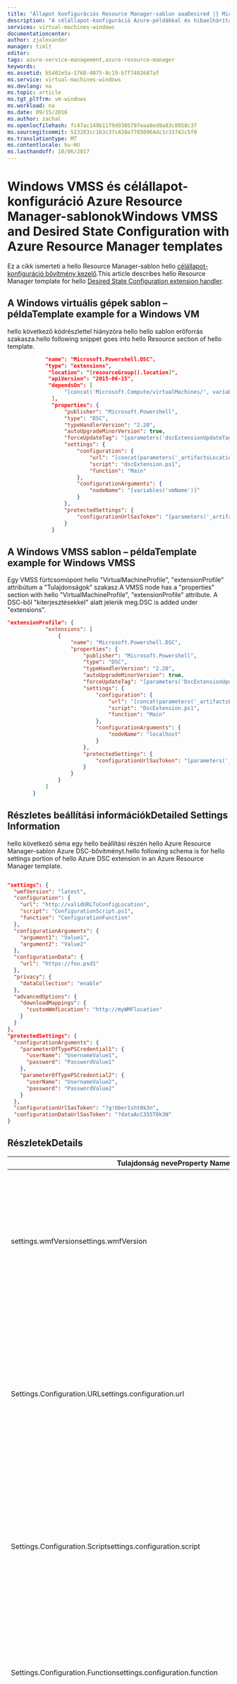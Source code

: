 ```yaml
---
title: "Állapot konfigurációs Resource Manager-sablon aaaDesired |} Microsoft Docs"
description: "A célállapot-konfiguráció Azure-példákkal és hibaelhárítási Resource Manager-sablon meghatározása"
services: virtual-machines-windows
documentationcenter: 
author: zjalexander
manager: timlt
editor: 
tags: azure-service-management,azure-resource-manager
keywords: 
ms.assetid: b5402e5a-1768-4075-8c19-b7f7402687af
ms.service: virtual-machines-windows
ms.devlang: na
ms.topic: article
ms.tgt_pltfrm: vm-windows
ms.workload: na
ms.date: 09/15/2016
ms.author: zachal
ms.openlocfilehash: fc47ac149b1179d9305797eaa8ed8a83c0958c37
ms.sourcegitcommit: 523283cc1b3c37c428e77850964dc1c33742c5f0
ms.translationtype: MT
ms.contentlocale: hu-HU
ms.lasthandoff: 10/06/2017
---
```

# <a name="windows-vmss-and-desired-state-configuration-with-azure-resource-manager-templates"></a><span data-ttu-id="1e2ea-103">Windows VMSS és célállapot-konfiguráció Azure Resource Manager-sablonok</span><span class="sxs-lookup"><span data-stu-id="1e2ea-103">Windows VMSS and Desired State Configuration with Azure Resource Manager templates</span></span>
<span data-ttu-id="1e2ea-104">Ez a cikk ismerteti a hello Resource Manager-sablon hello [célállapot-konfiguráció bővítmény kezelő](extensions-dsc-overview.md?toc=%2fazure%2fvirtual-machines%2fwindows%2ftoc.json).</span><span class="sxs-lookup"><span data-stu-id="1e2ea-104">This article describes hello Resource Manager template for hello [Desired State Configuration extension handler](extensions-dsc-overview.md?toc=%2fazure%2fvirtual-machines%2fwindows%2ftoc.json).</span></span> 

## <a name="template-example-for-a-windows-vm"></a><span data-ttu-id="1e2ea-105">A Windows virtuális gépek sablon – példa</span><span class="sxs-lookup"><span data-stu-id="1e2ea-105">Template example for a Windows VM</span></span>
<span data-ttu-id="1e2ea-106">hello következő kódrészlettel hiányzóra hello hello sablon erőforrás szakasza.</span><span class="sxs-lookup"><span data-stu-id="1e2ea-106">hello following snippet goes into hello Resource section of hello template.</span></span>

```json
            "name": "Microsoft.Powershell.DSC",
            "type": "extensions",
             "location": "[resourceGroup().location]",
             "apiVersion": "2015-06-15",
             "dependsOn": [
                  "[concat('Microsoft.Compute/virtualMachines/', variables('vmName'))]"
              ],
              "properties": {
                  "publisher": "Microsoft.Powershell",
                  "type": "DSC",
                  "typeHandlerVersion": "2.20",
                  "autoUpgradeMinorVersion": true,
                  "forceUpdateTag": "[parameters('dscExtensionUpdateTagVersion')]",
                  "settings": {
                      "configuration": {
                          "url": "[concat(parameters('_artifactsLocation'), '/', variables('dscExtensionArchiveFolder'), '/', variables('dscExtensionArchiveFileName'))]",
                          "script": "dscExtension.ps1",
                          "function": "Main"
                      },
                      "configurationArguments": {
                          "nodeName": "[variables('vmName')]"
                      }
                  },
                  "protectedSettings": {
                      "configurationUrlSasToken": "[parameters('_artifactsLocationSasToken')]"
                  }
              }

```

## <a name="template-example-for-windows-vmss"></a><span data-ttu-id="1e2ea-107">A Windows VMSS sablon – példa</span><span class="sxs-lookup"><span data-stu-id="1e2ea-107">Template example for Windows VMSS</span></span>
<span data-ttu-id="1e2ea-108">Egy VMSS fürtcsomópont hello "VirtualMachineProfile", "extensionProfile" attribútum a "Tulajdonságok" szakasz.</span><span class="sxs-lookup"><span data-stu-id="1e2ea-108">A VMSS node has a "properties" section with hello "VirtualMachineProfile", "extensionProfile" attribute.</span></span> <span data-ttu-id="1e2ea-109">A DSC-ből "kiterjesztésekkel" alatt jelenik meg.</span><span class="sxs-lookup"><span data-stu-id="1e2ea-109">DSC is added under "extensions".</span></span> 

```json
"extensionProfile": {
            "extensions": [
                {
                    "name": "Microsoft.Powershell.DSC",
                    "properties": {
                        "publisher": "Microsoft.Powershell",
                        "type": "DSC",
                        "typeHandlerVersion": "2.20",
                        "autoUpgradeMinorVersion": true,
                        "forceUpdateTag": "[parameters('DscExtensionUpdateTagVersion')]",
                        "settings": {
                            "configuration": {
                                "url": "[concat(parameters('_artifactsLocation'), '/', variables('DscExtensionArchiveFolder'), '/', variables('DscExtensionArchiveFileName'))]",
                                "script": "DscExtension.ps1",
                                "function": "Main"
                            },
                            "configurationArguments": {
                                "nodeName": "localhost"
                            }
                        },
                        "protectedSettings": {
                            "configurationUrlSasToken": "[parameters('_artifactsLocationSasToken')]"
                        }
                    }
                }
            ]
        }
```

## <a name="detailed-settings-information"></a><span data-ttu-id="1e2ea-110">Részletes beállítási információk</span><span class="sxs-lookup"><span data-stu-id="1e2ea-110">Detailed Settings Information</span></span>
<span data-ttu-id="1e2ea-111">hello következő séma egy hello beállítási részén hello Azure Resource Manager-sablon Azure DSC-bővítményt.</span><span class="sxs-lookup"><span data-stu-id="1e2ea-111">hello following schema is for hello settings portion of hello Azure DSC extension in an Azure Resource Manager template.</span></span>

```json

"settings": {
  "wmfVersion": "latest",
  "configuration": {
    "url": "http://validURLToConfigLocation",
    "script": "ConfigurationScript.ps1",
    "function": "ConfigurationFunction"
  },
  "configurationArguments": {
    "argument1": "Value1",
    "argument2": "Value2"
  },
  "configurationData": {
    "url": "https://foo.psd1"
  },
  "privacy": {
    "dataCollection": "enable"
  },
  "advancedOptions": {
    "downloadMappings": {
      "customWmfLocation": "http://myWMFlocation"
    }
  } 
},
"protectedSettings": {
  "configurationArguments": {
    "parameterOfTypePSCredential1": {
      "userName": "UsernameValue1",
      "password": "PasswordValue1"
    },
    "parameterOfTypePSCredential2": {
      "userName": "UsernameValue2",
      "password": "PasswordValue2"
    }
  },
  "configurationUrlSasToken": "?g!bber1sht0k3n",
  "configurationDataUrlSasToken": "?dataAcC355T0k3N"
}

```

## <a name="details"></a><span data-ttu-id="1e2ea-112">Részletek</span><span class="sxs-lookup"><span data-stu-id="1e2ea-112">Details</span></span>
| <span data-ttu-id="1e2ea-113">Tulajdonság neve</span><span class="sxs-lookup"><span data-stu-id="1e2ea-113">Property Name</span></span> | <span data-ttu-id="1e2ea-114">Típus</span><span class="sxs-lookup"><span data-stu-id="1e2ea-114">Type</span></span> | <span data-ttu-id="1e2ea-115">Leírás</span><span class="sxs-lookup"><span data-stu-id="1e2ea-115">Description</span></span> |
| --- | --- | --- |
| <span data-ttu-id="1e2ea-116">settings.wmfVersion</span><span class="sxs-lookup"><span data-stu-id="1e2ea-116">settings.wmfVersion</span></span> |<span data-ttu-id="1e2ea-117">Karakterlánc</span><span class="sxs-lookup"><span data-stu-id="1e2ea-117">string</span></span> |<span data-ttu-id="1e2ea-118">Megadja, hogy a virtuális Gépre telepíteni kell a Windows Management Framework hello hello verziószámát.</span><span class="sxs-lookup"><span data-stu-id="1e2ea-118">Specifies hello version of hello Windows Management Framework that should be installed on your VM.</span></span> <span data-ttu-id="1e2ea-119">Ez a tulajdonság too'latest beállítása "telepíti hello a frissített verzió WMF.</span><span class="sxs-lookup"><span data-stu-id="1e2ea-119">Setting this property too'latest' installs hello most updated version of WMF.</span></span> <span data-ttu-id="1e2ea-120">Ez a tulajdonság a lehetséges értékek csak az aktuális hello **"4.0", "5.0", "5.0PP', és a"legutóbbi"**.</span><span class="sxs-lookup"><span data-stu-id="1e2ea-120">hello only current possible values for this property are **'4.0', '5.0', '5.0PP', and 'latest'**.</span></span> <span data-ttu-id="1e2ea-121">A lehetséges értékek: tulajdonos tooupdates.</span><span class="sxs-lookup"><span data-stu-id="1e2ea-121">These possible values are subject tooupdates.</span></span> <span data-ttu-id="1e2ea-122">hello alapértelmezett érték: "legújabb".</span><span class="sxs-lookup"><span data-stu-id="1e2ea-122">hello default value is 'latest'.</span></span> |
| <span data-ttu-id="1e2ea-123">Settings.Configuration.URL</span><span class="sxs-lookup"><span data-stu-id="1e2ea-123">settings.configuration.url</span></span> |<span data-ttu-id="1e2ea-124">Karakterlánc</span><span class="sxs-lookup"><span data-stu-id="1e2ea-124">string</span></span> |<span data-ttu-id="1e2ea-125">A DSC konfigurációs zip fájlt adja meg a hello URL-cím hely, mely toodownload.</span><span class="sxs-lookup"><span data-stu-id="1e2ea-125">Specifies hello URL location from which toodownload your DSC configuration zip file.</span></span> <span data-ttu-id="1e2ea-126">Ha hello URL-cím egy SAS-jogkivonat hozzáférést igényel, meg kell tooset toohello hello protectedSettings.configurationUrlSasToken tulajdonság értékét a SAS-jogkivonat.</span><span class="sxs-lookup"><span data-stu-id="1e2ea-126">If hello URL provided requires a SAS token for access, you need tooset hello protectedSettings.configurationUrlSasToken property toohello value of your SAS token.</span></span> <span data-ttu-id="1e2ea-127">E tulajdonság megadása kötelező, ha settings.configuration.script és/vagy settings.configuration.function vannak meghatározva.</span><span class="sxs-lookup"><span data-stu-id="1e2ea-127">This property is required if settings.configuration.script and/or settings.configuration.function are defined.</span></span> |
| <span data-ttu-id="1e2ea-128">Settings.Configuration.Script</span><span class="sxs-lookup"><span data-stu-id="1e2ea-128">settings.configuration.script</span></span> |<span data-ttu-id="1e2ea-129">Karakterlánc</span><span class="sxs-lookup"><span data-stu-id="1e2ea-129">string</span></span> |<span data-ttu-id="1e2ea-130">A DSC-konfiguráció hello definícióját tartalmazó parancsprogram hello hello fájl nevét adja meg.</span><span class="sxs-lookup"><span data-stu-id="1e2ea-130">Specifies hello file name of hello script that contains hello definition of your DSC configuration.</span></span> <span data-ttu-id="1e2ea-131">Ezt a parancsfájlt a hello hello configuration.url tulajdonság által megadott URL-CÍMRŐL letöltött zip-fájl hello hello gyökérmappájában kell lennie.</span><span class="sxs-lookup"><span data-stu-id="1e2ea-131">This script must be in hello root folder of hello zip file downloaded from hello URL specified by hello configuration.url property.</span></span> <span data-ttu-id="1e2ea-132">E tulajdonság megadása kötelező, ha settings.configuration.url és/vagy settings.configuration.script vannak meghatározva.</span><span class="sxs-lookup"><span data-stu-id="1e2ea-132">This property is required if settings.configuration.url and/or settings.configuration.script are defined.</span></span> |
| <span data-ttu-id="1e2ea-133">Settings.Configuration.Function</span><span class="sxs-lookup"><span data-stu-id="1e2ea-133">settings.configuration.function</span></span> |<span data-ttu-id="1e2ea-134">Karakterlánc</span><span class="sxs-lookup"><span data-stu-id="1e2ea-134">string</span></span> |<span data-ttu-id="1e2ea-135">A DSC-konfiguráció hello nevét adja meg.</span><span class="sxs-lookup"><span data-stu-id="1e2ea-135">Specifies hello name of your DSC configuration.</span></span> <span data-ttu-id="1e2ea-136">hello-konfiguráció configuration.script által meghatározott hello parancsfájl kell tartoznia.</span><span class="sxs-lookup"><span data-stu-id="1e2ea-136">hello configuration named must be contained in hello script defined by configuration.script.</span></span> <span data-ttu-id="1e2ea-137">E tulajdonság megadása kötelező, ha settings.configuration.url és/vagy settings.configuration.function vannak meghatározva.</span><span class="sxs-lookup"><span data-stu-id="1e2ea-137">This property is required if settings.configuration.url and/or settings.configuration.function are defined.</span></span> |
| <span data-ttu-id="1e2ea-138">settings.configurationArguments</span><span class="sxs-lookup"><span data-stu-id="1e2ea-138">settings.configurationArguments</span></span> |<span data-ttu-id="1e2ea-139">Gyűjtemény</span><span class="sxs-lookup"><span data-stu-id="1e2ea-139">Collection</span></span> |<span data-ttu-id="1e2ea-140">Határozza meg a paramétereket, milyen toopass tooyour DSC-konfiguráció.</span><span class="sxs-lookup"><span data-stu-id="1e2ea-140">Defines any parameters you would like toopass tooyour DSC configuration.</span></span> <span data-ttu-id="1e2ea-141">Ez a tulajdonság nincs titkosítva.</span><span class="sxs-lookup"><span data-stu-id="1e2ea-141">This property is not encrypted.</span></span> |
| <span data-ttu-id="1e2ea-142">settings.configurationData.url</span><span class="sxs-lookup"><span data-stu-id="1e2ea-142">settings.configurationData.url</span></span> |<span data-ttu-id="1e2ea-143">Karakterlánc</span><span class="sxs-lookup"><span data-stu-id="1e2ea-143">string</span></span> |<span data-ttu-id="1e2ea-144">Meghatározza a hello URL-címet, a mely toodownload a konfigurációs adatok (.psd1) toouse fájlt a DSC-konfiguráció bemenetként.</span><span class="sxs-lookup"><span data-stu-id="1e2ea-144">Specifies hello URL from which toodownload your configuration data (.psd1) file toouse as input for your DSC configuration.</span></span> <span data-ttu-id="1e2ea-145">Ha hello URL-cím egy SAS-jogkivonat hozzáférést igényel, meg kell tooset toohello hello protectedSettings.configurationDataUrlSasToken tulajdonság értékét a SAS-jogkivonat.</span><span class="sxs-lookup"><span data-stu-id="1e2ea-145">If hello URL provided requires a SAS token for access, you need tooset hello protectedSettings.configurationDataUrlSasToken property toohello value of your SAS token.</span></span> |
| <span data-ttu-id="1e2ea-146">settings.privacy.dataEnabled</span><span class="sxs-lookup"><span data-stu-id="1e2ea-146">settings.privacy.dataEnabled</span></span> |<span data-ttu-id="1e2ea-147">Karakterlánc</span><span class="sxs-lookup"><span data-stu-id="1e2ea-147">string</span></span> |<span data-ttu-id="1e2ea-148">Engedélyezheti vagy letilthatja a telemetriai adatok gyűjtése.</span><span class="sxs-lookup"><span data-stu-id="1e2ea-148">Enables or disables telemetry collection.</span></span> <span data-ttu-id="1e2ea-149">hello csak lehetséges Ez a tulajdonság értékei **"Engedélyezés", "Letiltás", ", vagy $null**.</span><span class="sxs-lookup"><span data-stu-id="1e2ea-149">hello only possible values for this property are **'Enable', 'Disable', '', or $null**.</span></span> <span data-ttu-id="1e2ea-150">Így ez a tulajdonság üres vagy null értékű lehetővé teszi, hogy a telemetriai adatokat.</span><span class="sxs-lookup"><span data-stu-id="1e2ea-150">Leaving this property blank or null enables telemetry.</span></span> <span data-ttu-id="1e2ea-151">hello alapértelmezett érték ".</span><span class="sxs-lookup"><span data-stu-id="1e2ea-151">hello default value is ''.</span></span> [<span data-ttu-id="1e2ea-152">További információ</span><span class="sxs-lookup"><span data-stu-id="1e2ea-152">More Information</span></span>](https://blogs.msdn.microsoft.com/powershell/2016/02/02/azure-dsc-extension-data-collection-2/) |
| <span data-ttu-id="1e2ea-153">settings.advancedOptions.downloadMappings</span><span class="sxs-lookup"><span data-stu-id="1e2ea-153">settings.advancedOptions.downloadMappings</span></span> |<span data-ttu-id="1e2ea-154">Gyűjtemény</span><span class="sxs-lookup"><span data-stu-id="1e2ea-154">Collection</span></span> |<span data-ttu-id="1e2ea-155">Meghatározza, mely toodownload a WMF hello más helyekre.</span><span class="sxs-lookup"><span data-stu-id="1e2ea-155">Defines alternate locations from which toodownload hello WMF.</span></span> [<span data-ttu-id="1e2ea-156">További információ</span><span class="sxs-lookup"><span data-stu-id="1e2ea-156">More Information</span></span>](http://blogs.msdn.com/b/powershell/archive/2015/10/21/azure-dsc-extension-2-2-amp-how-to-map-downloads-of-the-extension-dependencies-to-your-own-location.aspx) |
| <span data-ttu-id="1e2ea-157">protectedSettings.configurationArguments</span><span class="sxs-lookup"><span data-stu-id="1e2ea-157">protectedSettings.configurationArguments</span></span> |<span data-ttu-id="1e2ea-158">Gyűjtemény</span><span class="sxs-lookup"><span data-stu-id="1e2ea-158">Collection</span></span> |<span data-ttu-id="1e2ea-159">Határozza meg a paramétereket, milyen toopass tooyour DSC-konfiguráció.</span><span class="sxs-lookup"><span data-stu-id="1e2ea-159">Defines any parameters you would like toopass tooyour DSC configuration.</span></span> <span data-ttu-id="1e2ea-160">Ez a tulajdonság titkosítva van.</span><span class="sxs-lookup"><span data-stu-id="1e2ea-160">This property is encrypted.</span></span> |
| <span data-ttu-id="1e2ea-161">protectedSettings.configurationUrlSasToken</span><span class="sxs-lookup"><span data-stu-id="1e2ea-161">protectedSettings.configurationUrlSasToken</span></span> |<span data-ttu-id="1e2ea-162">Karakterlánc</span><span class="sxs-lookup"><span data-stu-id="1e2ea-162">string</span></span> |<span data-ttu-id="1e2ea-163">Meghatározza hello SAS-token tooaccess hello URL-címet configuration.url határozzák meg.</span><span class="sxs-lookup"><span data-stu-id="1e2ea-163">Specifies hello SAS token tooaccess hello URL defined by configuration.url.</span></span> <span data-ttu-id="1e2ea-164">Ez a tulajdonság titkosítva van.</span><span class="sxs-lookup"><span data-stu-id="1e2ea-164">This property is encrypted.</span></span> |
| <span data-ttu-id="1e2ea-165">protectedSettings.configurationDataUrlSasToken</span><span class="sxs-lookup"><span data-stu-id="1e2ea-165">protectedSettings.configurationDataUrlSasToken</span></span> |<span data-ttu-id="1e2ea-166">Karakterlánc</span><span class="sxs-lookup"><span data-stu-id="1e2ea-166">string</span></span> |<span data-ttu-id="1e2ea-167">Meghatározza hello SAS-token tooaccess hello URL-címet configurationData.url határozzák meg.</span><span class="sxs-lookup"><span data-stu-id="1e2ea-167">Specifies hello SAS token tooaccess hello URL defined by configurationData.url.</span></span> <span data-ttu-id="1e2ea-168">Ez a tulajdonság titkosítva van.</span><span class="sxs-lookup"><span data-stu-id="1e2ea-168">This property is encrypted.</span></span> |

## <a name="settings-vs-protectedsettings"></a><span data-ttu-id="1e2ea-169">Vs beállításait. ProtectedSettings</span><span class="sxs-lookup"><span data-stu-id="1e2ea-169">Settings vs. ProtectedSettings</span></span>
<span data-ttu-id="1e2ea-170">Minden beállítás beállítások szövegfájlba hello VM lesznek mentve.</span><span class="sxs-lookup"><span data-stu-id="1e2ea-170">All settings are saved in a settings text file on hello VM.</span></span>
<span data-ttu-id="1e2ea-171">A "beállítások" olyan nyilvános tulajdonságok mert hello beállításait szöveges fájlban nincsenek titkosítva.</span><span class="sxs-lookup"><span data-stu-id="1e2ea-171">Properties under 'settings' are public properties because they are not encrypted in hello settings text file.</span></span>
<span data-ttu-id="1e2ea-172">A "protectedSettings" tulajdonságok a tanúsítvánnyal titkosított, és csak akkor jelennek meg ebben a fájlban, a virtuális gép hello egyszerű szöveg.</span><span class="sxs-lookup"><span data-stu-id="1e2ea-172">Properties under 'protectedSettings' are encrypted with a certificate and are not shown in plain text in this file on hello VM.</span></span>

<span data-ttu-id="1e2ea-173">Ha hello konfigurációs hitelesítő adatokat igényel, protectedSettings is szerepelni:</span><span class="sxs-lookup"><span data-stu-id="1e2ea-173">If hello configuration needs credentials, they can be included in protectedSettings:</span></span>

```json
"protectedSettings": {
    "configurationArguments": {
        "parameterOfTypePSCredential1": {
               "userName": "UsernameValue1",
               "password": "PasswordValue1"
        }
    }
}
```

## <a name="example"></a><span data-ttu-id="1e2ea-174">Példa</span><span class="sxs-lookup"><span data-stu-id="1e2ea-174">Example</span></span>
<span data-ttu-id="1e2ea-175">hello alábbi példa származik hello "Első lépések" szakasza hello [DSC kiterjesztés kezelője – áttekintés oldalra](extensions-dsc-overview.md?toc=%2fazure%2fvirtual-machines%2fwindows%2ftoc.json).</span><span class="sxs-lookup"><span data-stu-id="1e2ea-175">hello following example derives from hello "Getting Started" section of hello [DSC Extension Handler Overview page](extensions-dsc-overview.md?toc=%2fazure%2fvirtual-machines%2fwindows%2ftoc.json).</span></span>
<span data-ttu-id="1e2ea-176">A példa Resource Manager-sablonok parancsmagok toodeploy hello kiterjesztés helyett.</span><span class="sxs-lookup"><span data-stu-id="1e2ea-176">This example uses Resource Manager templates instead of cmdlets toodeploy hello extension.</span></span> <span data-ttu-id="1e2ea-177">Hello "IisInstall.ps1" konfigurációs elmentéséhez elhelyezéséhez egy. A ZIP-fájl, és fájlfeltöltési hello az elérhető URL-címre.</span><span class="sxs-lookup"><span data-stu-id="1e2ea-177">Save hello "IisInstall.ps1" configuration, place it in a .ZIP file, and upload hello file in an accessible URL.</span></span> <span data-ttu-id="1e2ea-178">A példában az Azure blob Storage tárolóban, de lehetséges toodownload. A ZIP-fájlok bármilyen tetszőleges helyről.</span><span class="sxs-lookup"><span data-stu-id="1e2ea-178">This example uses Azure blob storage, but it is possible toodownload .ZIP files from any arbitrary location.</span></span>

<span data-ttu-id="1e2ea-179">A hello Azure Resource Manager sablon hello alábbira arra utasítja a hello VM toodownload hello megfelelő fájlt, és futtassa hello megfelelő PowerShell funkció:</span><span class="sxs-lookup"><span data-stu-id="1e2ea-179">In hello Azure Resource Manager template, hello following code instructs hello VM toodownload hello correct file and run hello appropriate PowerShell function:</span></span>

```json
"settings": {
    "configuration": {
        "url": "https://demo.blob.core.windows.net/",
        "script": "IisInstall.ps1",
        "function": "IISInstall"
    }
    } 
},
"protectedSettings": {
    "configurationUrlSasToken": "odLPL/U1p9lvcnp..."
}
```

## <a name="updating-from-hello-previous-format"></a><span data-ttu-id="1e2ea-180">Az előző formátum hello frissítése</span><span class="sxs-lookup"><span data-stu-id="1e2ea-180">Updating from hello Previous Format</span></span>
<span data-ttu-id="1e2ea-181">Hello előző formátum (nyilvános tulajdonságokat hello ModulesUrl, ConfigurationFunction, SasToken vagy tulajdonságait tartalmazó) automatikusan beállításait toohello aktuális formátumot támogató és csak megfelelően előtt.</span><span class="sxs-lookup"><span data-stu-id="1e2ea-181">Any settings in hello previous format (containing hello public properties ModulesUrl, ConfigurationFunction, SasToken, or Properties) automatically adapt toohello current format and run just as they did before.</span></span>

<span data-ttu-id="1e2ea-182">a következő séma hello milyen hello előző beállítási séma hasonlóan keresni:</span><span class="sxs-lookup"><span data-stu-id="1e2ea-182">hello following schema is what hello previous settings schema looked like:</span></span>

```json
"settings": {
    "WMFVersion": "latest",
    "ModulesUrl": "https://UrlToZipContainingConfigurationScript.ps1.zip",
    "SasToken": "SAS Token if ModulesUrl points tooprivate Azure Blob Storage",
    "ConfigurationFunction": "ConfigurationScript.ps1\\ConfigurationFunction",
    "Properties":  {
        "ParameterToConfigurationFunction1":  "Value1",
        "ParameterToConfigurationFunction2":  "Value2",
        "ParameterOfTypePSCredential1": {
            "UserName": "UsernameValue1",
            "Password": "PrivateSettingsRef:Key1" 
        },
        "ParameterOfTypePSCredential2": {
            "UserName": "UsernameValue2",
            "Password": "PrivateSettingsRef:Key2"
        }
    }
},
"protectedSettings": { 
    "Items": {
        "Key1": "PasswordValue1",
        "Key2": "PasswordValue2"
    },
    "DataBlobUri": "https://UrlToConfigurationDataWithOptionalSasToken.psd1"
}
```

<span data-ttu-id="1e2ea-183">Ez hogyan hello előző formátum alkalmazkodik toohello aktuális formátuma:</span><span class="sxs-lookup"><span data-stu-id="1e2ea-183">Here's how hello previous format adapts toohello current format:</span></span>

| <span data-ttu-id="1e2ea-184">Tulajdonság neve</span><span class="sxs-lookup"><span data-stu-id="1e2ea-184">Property Name</span></span> | <span data-ttu-id="1e2ea-185">Előző séma megfelelője</span><span class="sxs-lookup"><span data-stu-id="1e2ea-185">Previous Schema Equivalent</span></span> |
| --- | --- |
| <span data-ttu-id="1e2ea-186">settings.wmfVersion</span><span class="sxs-lookup"><span data-stu-id="1e2ea-186">settings.wmfVersion</span></span> |<span data-ttu-id="1e2ea-187">a beállítások. WMFVersion</span><span class="sxs-lookup"><span data-stu-id="1e2ea-187">settings.WMFVersion</span></span> |
| <span data-ttu-id="1e2ea-188">Settings.Configuration.URL</span><span class="sxs-lookup"><span data-stu-id="1e2ea-188">settings.configuration.url</span></span> |<span data-ttu-id="1e2ea-189">a beállítások. ModulesUrl</span><span class="sxs-lookup"><span data-stu-id="1e2ea-189">settings.ModulesUrl</span></span> |
| <span data-ttu-id="1e2ea-190">Settings.Configuration.Script</span><span class="sxs-lookup"><span data-stu-id="1e2ea-190">settings.configuration.script</span></span> |<span data-ttu-id="1e2ea-191">Beállítások első része. ConfigurationFunction (előtt "\\\\")</span><span class="sxs-lookup"><span data-stu-id="1e2ea-191">First part of settings.ConfigurationFunction (before '\\\\')</span></span> |
| <span data-ttu-id="1e2ea-192">Settings.Configuration.Function</span><span class="sxs-lookup"><span data-stu-id="1e2ea-192">settings.configuration.function</span></span> |<span data-ttu-id="1e2ea-193">Második része a beállításokat. ConfigurationFunction (után "\\\\")</span><span class="sxs-lookup"><span data-stu-id="1e2ea-193">Second part of settings.ConfigurationFunction (after '\\\\')</span></span> |
| <span data-ttu-id="1e2ea-194">settings.configurationArguments</span><span class="sxs-lookup"><span data-stu-id="1e2ea-194">settings.configurationArguments</span></span> |<span data-ttu-id="1e2ea-195">a beállítások. Tulajdonságok</span><span class="sxs-lookup"><span data-stu-id="1e2ea-195">settings.Properties</span></span> |
| <span data-ttu-id="1e2ea-196">settings.configurationData.url</span><span class="sxs-lookup"><span data-stu-id="1e2ea-196">settings.configurationData.url</span></span> |<span data-ttu-id="1e2ea-197">protectedSettings.DataBlobUri (nélkül SAS-jogkivonat)</span><span class="sxs-lookup"><span data-stu-id="1e2ea-197">protectedSettings.DataBlobUri (without SAS token)</span></span> |
| <span data-ttu-id="1e2ea-198">settings.privacy.dataEnabled</span><span class="sxs-lookup"><span data-stu-id="1e2ea-198">settings.privacy.dataEnabled</span></span> |<span data-ttu-id="1e2ea-199">a beállítások. Privacy.DataEnabled</span><span class="sxs-lookup"><span data-stu-id="1e2ea-199">settings.Privacy.DataEnabled</span></span> |
| <span data-ttu-id="1e2ea-200">settings.advancedOptions.downloadMappings</span><span class="sxs-lookup"><span data-stu-id="1e2ea-200">settings.advancedOptions.downloadMappings</span></span> |<span data-ttu-id="1e2ea-201">a beállítások. AdvancedOptions.DownloadMappings</span><span class="sxs-lookup"><span data-stu-id="1e2ea-201">settings.AdvancedOptions.DownloadMappings</span></span> |
| <span data-ttu-id="1e2ea-202">protectedSettings.configurationArguments</span><span class="sxs-lookup"><span data-stu-id="1e2ea-202">protectedSettings.configurationArguments</span></span> |<span data-ttu-id="1e2ea-203">protectedSettings.Properties</span><span class="sxs-lookup"><span data-stu-id="1e2ea-203">protectedSettings.Properties</span></span> |
| <span data-ttu-id="1e2ea-204">protectedSettings.configurationUrlSasToken</span><span class="sxs-lookup"><span data-stu-id="1e2ea-204">protectedSettings.configurationUrlSasToken</span></span> |<span data-ttu-id="1e2ea-205">a beállítások. SasToken</span><span class="sxs-lookup"><span data-stu-id="1e2ea-205">settings.SasToken</span></span> |
| <span data-ttu-id="1e2ea-206">protectedSettings.configurationDataUrlSasToken</span><span class="sxs-lookup"><span data-stu-id="1e2ea-206">protectedSettings.configurationDataUrlSasToken</span></span> |<span data-ttu-id="1e2ea-207">A protectedSettings.DataBlobUri SAS-jogkivonat</span><span class="sxs-lookup"><span data-stu-id="1e2ea-207">SAS token from protectedSettings.DataBlobUri</span></span> |

## <a name="troubleshooting---error-code-1100"></a><span data-ttu-id="1e2ea-208">Hibaelhárítás – 1100-as hibakód</span><span class="sxs-lookup"><span data-stu-id="1e2ea-208">Troubleshooting - Error Code 1100</span></span>
<span data-ttu-id="1e2ea-209">1100-as hibakód azt jelzi, hogy felhasználói bevitel toohello DSC-bővítmény hello probléma van.</span><span class="sxs-lookup"><span data-stu-id="1e2ea-209">Error Code 1100 indicates that there is a problem with hello user input toohello DSC extension.</span></span>
<span data-ttu-id="1e2ea-210">Ezek a hibák szövegét hello változó, és módosíthatja.</span><span class="sxs-lookup"><span data-stu-id="1e2ea-210">hello text of these errors is variable and may change.</span></span>
<span data-ttu-id="1e2ea-211">Az alábbiakban néhány hello hibákat tapasztal előfordulhat, hogy és az hogyan oldható meg őket.</span><span class="sxs-lookup"><span data-stu-id="1e2ea-211">Here are some of hello errors you may run into and how you can fix them.</span></span>

### <a name="invalid-values"></a><span data-ttu-id="1e2ea-212">Érvénytelen értékekkel</span><span class="sxs-lookup"><span data-stu-id="1e2ea-212">Invalid Values</span></span>
<span data-ttu-id="1e2ea-213">"Privacy.dataCollection nem"{0}".</span><span class="sxs-lookup"><span data-stu-id="1e2ea-213">"Privacy.dataCollection is '{0}'.</span></span> <span data-ttu-id="1e2ea-214">hello csak a lehetséges értékek: ","Engedélyezése"és"Disable"" "WmfVersion nem"{0}".</span><span class="sxs-lookup"><span data-stu-id="1e2ea-214">hello only possible values are '', 'Enable', and 'Disable'" "WmfVersion is '{0}'.</span></span> <span data-ttu-id="1e2ea-215">Csak a lehetséges értékek a következők...</span><span class="sxs-lookup"><span data-stu-id="1e2ea-215">Only possible values are …</span></span> <span data-ttu-id="1e2ea-216">és a "legújabb" "</span><span class="sxs-lookup"><span data-stu-id="1e2ea-216">and 'latest'"</span></span>

<span data-ttu-id="1e2ea-217">Probléma: A megadott érték nem megengedett.</span><span class="sxs-lookup"><span data-stu-id="1e2ea-217">Problem: A provided value is not allowed.</span></span>

<span data-ttu-id="1e2ea-218">Megoldás: Hello érvénytelen érték tooa érvényes értékének módosítása.</span><span class="sxs-lookup"><span data-stu-id="1e2ea-218">Solution: Change hello invalid value tooa valid value.</span></span> <span data-ttu-id="1e2ea-219">Hello táblázatban hello Részletek területen találja.</span><span class="sxs-lookup"><span data-stu-id="1e2ea-219">See hello table in hello Details section.</span></span>

### <a name="invalid-url"></a><span data-ttu-id="1e2ea-220">Érvénytelen URL-címe</span><span class="sxs-lookup"><span data-stu-id="1e2ea-220">Invalid URL</span></span>
<span data-ttu-id="1e2ea-221">"ConfigurationData.url nem"{0}".</span><span class="sxs-lookup"><span data-stu-id="1e2ea-221">"ConfigurationData.url is '{0}'.</span></span> <span data-ttu-id="1e2ea-222">Ez nem egy érvényes URL-címet az""DataBlobUri nem "{0}".</span><span class="sxs-lookup"><span data-stu-id="1e2ea-222">This is not a valid URL" "DataBlobUri is '{0}'.</span></span> <span data-ttu-id="1e2ea-223">Ez nem egy érvényes URL-címet az""Configuration.url nem "{0}".</span><span class="sxs-lookup"><span data-stu-id="1e2ea-223">This is not a valid URL" "Configuration.url is '{0}'.</span></span> <span data-ttu-id="1e2ea-224">Ez nem egy érvényes URL-címet az"</span><span class="sxs-lookup"><span data-stu-id="1e2ea-224">This is not a valid URL"</span></span>

<span data-ttu-id="1e2ea-225">Probléma: A megadott URL-cím érvénytelen.</span><span class="sxs-lookup"><span data-stu-id="1e2ea-225">Problem: A provided URL is not valid.</span></span>

<span data-ttu-id="1e2ea-226">Megoldás: Ellenőrizze az a megadott URL-címet.</span><span class="sxs-lookup"><span data-stu-id="1e2ea-226">Solution: Check all your provided URLs.</span></span> <span data-ttu-id="1e2ea-227">Győződjön meg arról, hogy az URL-címet megoldásához toovalid helyek hozzáférő hello bővítmény hello távoli számítógépen.</span><span class="sxs-lookup"><span data-stu-id="1e2ea-227">Make sure all URLs resolve toovalid locations that hello extension can access on hello remote machine.</span></span>

### <a name="invalid-configurationargument-type"></a><span data-ttu-id="1e2ea-228">Érvénytelen ConfigurationArgument típusa</span><span class="sxs-lookup"><span data-stu-id="1e2ea-228">Invalid ConfigurationArgument Type</span></span>
<span data-ttu-id="1e2ea-229">"Típus érvénytelen configurationArguments" {0}</span><span class="sxs-lookup"><span data-stu-id="1e2ea-229">"Invalid configurationArguments type {0}"</span></span>

<span data-ttu-id="1e2ea-230">Probléma: hello ConfigurationArguments tulajdonság nem oldható fel tooa Hashtable objektum.</span><span class="sxs-lookup"><span data-stu-id="1e2ea-230">Problem: hello ConfigurationArguments property cannot resolve tooa Hashtable object.</span></span> 

<span data-ttu-id="1e2ea-231">Megoldás: Ellenőrizze a ConfigurationArguments tulajdonság egy kivonattáblát.</span><span class="sxs-lookup"><span data-stu-id="1e2ea-231">Solution: Make your ConfigurationArguments property a Hashtable.</span></span> <span data-ttu-id="1e2ea-232">Hello portáladatbázis előző példában megadott hello formátumot követi.</span><span class="sxs-lookup"><span data-stu-id="1e2ea-232">Follow hello format provided in hello preceeding example.</span></span> <span data-ttu-id="1e2ea-233">Figyeljen az ajánlatok, vesszővel válassza el egymástól, és kell használni.</span><span class="sxs-lookup"><span data-stu-id="1e2ea-233">Watch out for quotes, commas, and braces.</span></span>

### <a name="duplicate-configurationarguments"></a><span data-ttu-id="1e2ea-234">Ismétlődő ConfigurationArguments</span><span class="sxs-lookup"><span data-stu-id="1e2ea-234">Duplicate ConfigurationArguments</span></span>
<span data-ttu-id="1e2ea-235">"Található nyilvános és a védett configurationArguments ismétlődő argumentumok"{0}""</span><span class="sxs-lookup"><span data-stu-id="1e2ea-235">"Found duplicate arguments '{0}' in both public and protected configurationArguments"</span></span>

<span data-ttu-id="1e2ea-236">Probléma: hello ConfigurationArguments nyilvános beállításai és hello védett beállításai ConfigurationArguments tartalmaz hello értékkel rendelkező tulajdonságok ugyanazzal a névvel.</span><span class="sxs-lookup"><span data-stu-id="1e2ea-236">Problem: hello ConfigurationArguments in public settings and hello ConfigurationArguments in protected settings contain properties with hello same name.</span></span>

<span data-ttu-id="1e2ea-237">Megoldás: Távolítsa el az ismétlődő tulajdonságok hello egyik.</span><span class="sxs-lookup"><span data-stu-id="1e2ea-237">Solution: Remove one of hello duplicate properties.</span></span>

### <a name="missing-properties"></a><span data-ttu-id="1e2ea-238">Hiányzó tulajdonságok</span><span class="sxs-lookup"><span data-stu-id="1e2ea-238">Missing Properties</span></span>
<span data-ttu-id="1e2ea-239">"Megköveteli, hogy configuration.url configuration.module meg van adva vagy Configuration.function"</span><span class="sxs-lookup"><span data-stu-id="1e2ea-239">"Configuration.function requires that configuration.url or configuration.module is specified"</span></span>

<span data-ttu-id="1e2ea-240">"Megköveteli, hogy configuration.script megadott Configuration.url"</span><span class="sxs-lookup"><span data-stu-id="1e2ea-240">"Configuration.url requires that configuration.script is specified"</span></span>

<span data-ttu-id="1e2ea-241">"Megköveteli, hogy configuration.url megadott Configuration.script"</span><span class="sxs-lookup"><span data-stu-id="1e2ea-241">"Configuration.script requires that configuration.url is specified"</span></span>

<span data-ttu-id="1e2ea-242">"Megköveteli, hogy configuration.function megadott Configuration.url"</span><span class="sxs-lookup"><span data-stu-id="1e2ea-242">"Configuration.url requires that configuration.function is specified"</span></span>

<span data-ttu-id="1e2ea-243">"Megköveteli, hogy configuration.url megadott ConfigurationUrlSasToken"</span><span class="sxs-lookup"><span data-stu-id="1e2ea-243">"ConfigurationUrlSasToken requires that configuration.url is specified"</span></span>

<span data-ttu-id="1e2ea-244">"Megköveteli, hogy configurationData.url megadott ConfigurationDataUrlSasToken"</span><span class="sxs-lookup"><span data-stu-id="1e2ea-244">"ConfigurationDataUrlSasToken requires that configurationData.url is specified"</span></span>

<span data-ttu-id="1e2ea-245">Probléma: Egy meghatározott tulajdonság kell, hogy hiányzik egy másik tulajdonságot.</span><span class="sxs-lookup"><span data-stu-id="1e2ea-245">Problem: A defined property needs another property that is missing.</span></span>

<span data-ttu-id="1e2ea-246">Megoldások:</span><span class="sxs-lookup"><span data-stu-id="1e2ea-246">Solutions:</span></span> 

* <span data-ttu-id="1e2ea-247">Adja meg a hiányzó hello tulajdonságot.</span><span class="sxs-lookup"><span data-stu-id="1e2ea-247">Provide hello missing property.</span></span>
* <span data-ttu-id="1e2ea-248">Távolítsa el, amelyet a hello hiányzó tulajdonság hello tulajdonságot.</span><span class="sxs-lookup"><span data-stu-id="1e2ea-248">Remove hello property that needs hello missing property.</span></span>

## <a name="next-steps"></a><span data-ttu-id="1e2ea-249">Következő lépések</span><span class="sxs-lookup"><span data-stu-id="1e2ea-249">Next Steps</span></span>
<span data-ttu-id="1e2ea-250">További tudnivalók a DSC-ből és a virtuálisgép-skálázási készletekben [használatával virtuálisgép-skálázási készletekben a hello Azure DSC-bővítményt](../../virtual-machine-scale-sets/virtual-machine-scale-sets-dsc.md)</span><span class="sxs-lookup"><span data-stu-id="1e2ea-250">Learn about DSC and virtual machine scale sets in [Using Virtual Machine Scale Sets with hello Azure DSC Extension](../../virtual-machine-scale-sets/virtual-machine-scale-sets-dsc.md)</span></span>

<span data-ttu-id="1e2ea-251">További részletekért található a következő [DSC biztonságos hitelesítőadat-kezelés](extensions-dsc-credentials.md?toc=%2fazure%2fvirtual-machines%2fwindows%2ftoc.json).</span><span class="sxs-lookup"><span data-stu-id="1e2ea-251">Find more details on [DSC's secure credential management](extensions-dsc-credentials.md?toc=%2fazure%2fvirtual-machines%2fwindows%2ftoc.json).</span></span> 

<span data-ttu-id="1e2ea-252">Hello Azure DSC-bővítmény kezelő további információkért lásd: [bemutatása toohello Azure célállapot-konfiguráció bővítmény kezelő](extensions-dsc-overview.md?toc=%2fazure%2fvirtual-machines%2fwindows%2ftoc.json).</span><span class="sxs-lookup"><span data-stu-id="1e2ea-252">For more information on hello Azure DSC extension handler, see [Introduction toohello Azure Desired State Configuration extension handler](extensions-dsc-overview.md?toc=%2fazure%2fvirtual-machines%2fwindows%2ftoc.json).</span></span> 

<span data-ttu-id="1e2ea-253">További információ a PowerShell DSC [látogasson el a hello PowerShell dokumentációs központban](https://msdn.microsoft.com/powershell/dsc/overview).</span><span class="sxs-lookup"><span data-stu-id="1e2ea-253">For more information about PowerShell DSC, [visit hello PowerShell documentation center](https://msdn.microsoft.com/powershell/dsc/overview).</span></span> 

